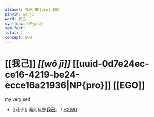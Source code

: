 ```yaml
---
aliases: 我己 NP{pro} EGO
pinyin: wǒ jǐ
word: 我己
syn-func: NP{pro}
sem-feat: 
total: 1
concept: EGO 
---
```

# [[我己]] *[[wǒ jǐ]]*  [[uuid-0d7e24ec-ce16-4219-be24-ecce16a21936|NP{pro}]] [[EGO]]
my very self
 - [[莊子]] 義則反愁**我己**。 / [HXWD](https://hxwd.org/textview.html?location=KR5c0126_tls_023-7a.9)